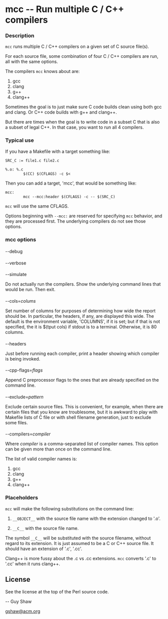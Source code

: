 # mcc -- Run multiple C / C++ compilers

### Description

`mcc` runs multiple C / C++ compilers on a given set of C source file(s).

For each source file, some combination of four C / C++ compilers are run,
all with the same options.

The compilers `mcc` knows about are:

  1. gcc
  2. clang
  3. g++
  4. clang++


Sometimes the goal is to just make sure C code builds clean
using both gcc and clang.  Or C++ code builds with g++ and clang++.

But there are times when the goal is to write code in a subset C
that is also a subset of legal C++.  In that case,
you want to run all 4 compilers.

### Typical use

If you have a Makefile with a target something like:

```
SRC_C := file1.c file2.c

%.o: %.c
        $(CC) $(CFLAGS) -c $<
```


Then you can add a target, 'mcc', that would be something like:

```
mcc:
        mcc --mcc:header $(CFLAGS) -c -- $(SRC_C)

```

`mcc` will use the same CFLAGS.

Options beginning with `--mcc:` are reserved for specifying `mcc`
behavior, and they are processed first.  The underlying compilers
do not see those options.

### mcc options

####
--debug

####
--verbose

####
--simulate

Do not actually run the compilers.
Show the underlying command lines that would be run.
Then exit.

####
--cols=_colums_

Set number of columns for purposes of determining how wide
the report should be.  In particular, the headers, if any,
are displayed this wide.  The default is the environment
variable, 'COLUMNS', if it is set; but if that is not
specified, the it is $(tput cols) if stdout is to a terminal.
Otherwise, it is 80 columns.

####
--headers

Just before running each compiler,
print a header showing which compiler is being invoked.

####
--cpp-flags=_flags_

Append C preprocessor flags to the ones that are already specified
on the command line.

####
--exclude=_pattern_

Exclude certain source files.
This is convenient, for example, when there are certain files
that you know are troublesome, but it is awkward to play with
Makefile lists of C file or with shell filename generation, just
to exclude some files.

####
--compilers=_compiler_

Where _compiler_ is a comma-separated list of compiler names.
This option can be given more than once on the command line.

The list of valid compiler names is:

  1. gcc
  2. clang
  3. g++
  4. clang++


### Placeholders

`mcc` will make the following substitutions on the command line:

  1. `__OBJECT__`  with the source file name with the extension changed to '.o'.

  2. `__C__` with the source file name.

The symbol `__C__` will be substituted with the source filename,
without regard to its extension.  It is just assumed to be a C or C++
source file.  It should have an extension of '.c', '.cc'.

Clang++ is more fussy about the .c vs .cc extensions.
`mcc` converts '.c' to '.cc' when it runs clang++.

## License

See the license at the top of the Perl source code.


-- Guy Shaw

   gshaw@acm.org

